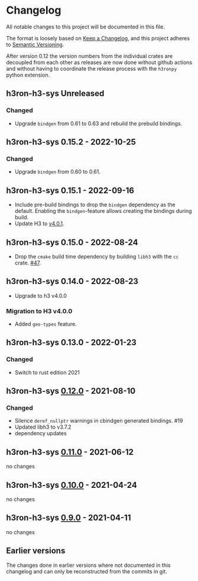 # Changelog

All notable changes to this project will be documented in this file.

The format is loosely based on [Keep a Changelog](https://keepachangelog.com/en/1.0.0/), and this project adheres
to [Semantic Versioning](https://semver.org/spec/v2.0.0.html).

After version 0.12 the version numbers from the individual crates are decoupled from each other as releases are now
done without github actions and without having to coordinate the release process with the `h3ronpy`
python extension.


## h3ron-h3-sys Unreleased
### Changed
* Upgrade `bindgen` from 0.61 to 0.63 and rebuild the prebuild bindings.

## h3ron-h3-sys 0.15.2 - 2022-10-25
### Changed
* Upgrade `bindgen` from 0.60 to 0.61.

## h3ron-h3-sys 0.15.1 - 2022-09-16

* Include pre-build bindings to drop the `bindgen` dependency as the default. Enabling the `bindgen`-feature
  allows creating the bindings during build.
* Update H3 to [v4.0.1](https://github.com/uber/h3/releases/tag/v4.0.1).

## h3ron-h3-sys 0.15.0 - 2022-08-24

* Drop the `cmake` build time dependency by building `libh3` with the `cc` crate. [#47](https://github.com/nmandery/h3ron/pull/47).

## h3ron-h3-sys 0.14.0 - 2022-08-23

* Upgrade to h3 v4.0.0

### Migration to H3 v4.0.0

* Added `geo-types` feature.

## h3ron-h3-sys 0.13.0 - 2022-01-23
### Changed
- Switch to rust edition 2021

## h3ron-h3-sys [0.12.0] - 2021-08-10
### Changed
- Silence `deref_nullptr` warnings in cbindgen generated bindings. #19
- Updated libh3 to v3.7.2
- dependency updates

## h3ron-h3-sys [0.11.0] - 2021-06-12
no changes

## h3ron-h3-sys [0.10.0] - 2021-04-24
no changes

## h3ron-h3-sys [0.9.0] - 2021-04-11 
no changes

## Earlier versions

The changes done in earlier versions where not documented in this changelog and can only be reconstructed from the
commits in git.

[0.12.0]: https://github.com/nmandery/h3ron/compare/v0.11.0...v0.12.0
[0.11.0]: https://github.com/nmandery/h3ron/compare/v0.10.0...v0.11.0
[0.10.0]: https://github.com/nmandery/h3ron/compare/v0.9.0...v0.10.0
[0.9.0]: https://github.com/nmandery/h3ron/compare/v0.8.1...v0.9.0
